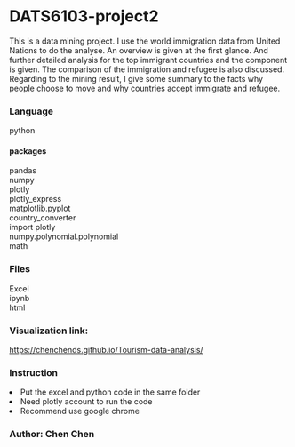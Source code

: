 # DATS6103-project2
This is a data mining project. I use the world immigration data from United Nations to do the analyse. An overview is given at the first glance. And further detailed analysis for the top immigrant countries and the component is given. The comparison of the immigration and refugee is also discussed. Regarding to the mining result, I give some summary to the facts why people choose to move and why countries accept immigrate and refugee. 

### Language
python
#### packages
 pandas<br> 
 numpy<br>
 plotly<br>
 plotly_express<br>
 matplotlib.pyplot<br>
 country_converter<br>
 import plotly<br>
 numpy.polynomial.polynomial<br>
 math<br>

### Files
 Excel<br>
 ipynb<br>
 html<br>

### Visualization link: 
https://chenchends.github.io/Tourism-data-analysis/

### Instruction
<li>Put the excel and python code in the same folder</li>
<li>Need plotly account to run the code</li>
<li>Recommend use google chrome</li>

### Author: Chen Chen
 
